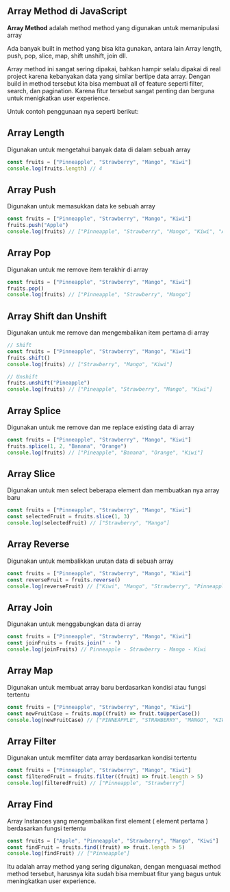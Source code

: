 
##  Array Method di JavaScript

**Array Method** adalah method method yang digunakan untuk memanipulasi array

Ada banyak built in method yang bisa kita gunakan, antara lain Array length, push, pop, slice, map, shift unshift, join dll.

Array method ini sangat sering dipakai, bahkan hampir selalu dipakai di real project karena kebanyakan data yang similar bertipe data array. Dengan build in method tersebut kita bisa membuat all of feature seperti filter, search, dan pagination. Karena fitur tersebut sangat penting dan berguna untuk menigkatkan user experience.

Untuk contoh penggunaan nya seperti berikut:

## Array Length
Digunakan untuk mengetahui banyak data di dalam sebuah array
```js
const fruits = ["Pinneapple", "Strawberry", "Mango", "Kiwi"]
console.log(fruits.length) // 4
```

## Array Push
Digunakan untuk memasukkan data ke sebuah array
```js
const fruits = ["Pinneapple", "Strawberry", "Mango", "Kiwi"]
fruits.push("Apple")
console.log(fruits) // ["Pinneapple", "Strawberry", "Mango", "Kiwi", "Apple"]
```

## Array Pop
Digunakan untuk me remove item terakhir di array
```js
const fruits = ["Pinneapple", "Strawberry", "Mango", "Kiwi"]
fruits.pop()
console.log(fruits) // ["Pinneapple", "Strawberry", "Mango"]
```

## Array Shift dan Unshift
Digunakan untuk me remove dan mengembalikan item pertama di array
```js
// Shift
const fruits = ["Pinneapple", "Strawberry", "Mango", "Kiwi"]
fruits.shift()
console.log(fruits) // ["Strawberry", "Mango", "Kiwi"]

// Unshift
fruits.unshift("Pineapple")
console.log(fruits) // ["Pineapple", "Strawberry", "Mango", "Kiwi"]
```

## Array Splice
Digunakan untuk me remove dan me replace existing data di array
```js
const fruits = ["Pinneapple", "Strawberry", "Mango", "Kiwi"]
fruits.splice(1, 2, "Banana", "Orange")
console.log(fruits) // ["Pineapple", "Banana", "Orange", "Kiwi"]
```

## Array Slice
Digunakan untuk men select beberapa element dan membuatkan nya array baru
```js
const fruits = ["Pinneapple", "Strawberry", "Mango", "Kiwi"]
const selectedFruit = fruits.slice(1, 3)
console.log(selectedFruit) // ["Strawberry", "Mango"]
```

## Array Reverse
Digunakan untuk membalikkan urutan data di sebuah array
```js
const fruits = ["Pinneapple", "Strawberry", "Mango", "Kiwi"]
const reverseFruit = fruits.reverse()
console.log(reverseFruit) // ["Kiwi", "Mango", "Strawberry", "Pinneapple"]]
```

## Array Join
Digunakan untuk menggabungkan data di array
```js
const fruits = ["Pinneapple", "Strawberry", "Mango", "Kiwi"]
const joinFruits = fruits.join(" - ")
console.log(joinFruits) // Pinneapple - Strawberry - Mango - Kiwi
```

## Array Map
Digunakan untuk membuat array baru berdasarkan kondisi atau fungsi tertentu
```js
const fruits = ["Pinneapple", "Strawberry", "Mango", "Kiwi"]
const newFruitCase = fruits.map((fruit) => fruit.toUpperCase())
console.log(newFruitCase) // ["PINNEAPPLE", "STRAWBERRY", "MANGO", "KIWI"]
```

## Array Filter
Digunakan untuk memfilter data array berdasarkan kondisi tertentu
```js
const fruits = ["Pinneapple", "Strawberry", "Mango", "Kiwi"]
const filteredFruit = fruits.filter((fruit) => fruit.length > 5)
console.log(filteredFruit) // ["Pinneapple", "Strawberry"]
```

## Array Find
Array Instances yang mengembalikan first element ( element pertama ) berdasarkan fungsi tertentu
```js
const fruits = ["Apple", "Pinneapple", "Strawberry", "Mango", "Kiwi"]
const findFruit = fruits.find((fruit) => fruit.length > 5)
console.log(findFruit) // ["Pinneapple"]
```

Itu adalah array method yang sering digunakan, dengan menguasai method method tersebut, harusnya kita sudah bisa membuat fitur yang bagus untuk meningkatkan user experience.
